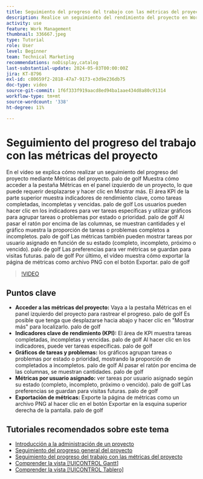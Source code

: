 ```yaml
---
title: Seguimiento del progreso del trabajo con las métricas del proyecto
description: Realice un seguimiento del rendimiento del proyecto en Workfront mediante la pestaña Métricas para acceder a los indicadores clave de rendimiento (KPI), los gráficos de tareas y problemas, las métricas por usuario asignado y las opciones de exportación para una monitorización eficaz del progreso.
activity: use
feature: Work Management
thumbnail: 336667.jpeg
type: Tutorial
role: User
level: Beginner
team: Technical Marketing
recommendations: noDisplay,catalog
last-substantial-update: 2024-05-03T00:00:00Z
jira: KT-8796
exl-id: c80659f2-2818-47a7-9173-e3d9e236db75
doc-type: video
source-git-commit: 1f6f333f919aacd8ed94ba1aae434d8a80c91314
workflow-type: tm+mt
source-wordcount: '338'
ht-degree: 11%

---
```


# Seguimiento del progreso del trabajo con las métricas del proyecto

En el vídeo se explica cómo realizar un seguimiento del progreso del proyecto mediante Métricas del proyecto. palo de golf Muestra cómo acceder a la pestaña Métricas en el panel izquierdo de un proyecto, lo que puede requerir desplazarse y hacer clic en Mostrar más. El área KPI de la parte superior muestra indicadores de rendimiento clave, como tareas completadas, incompletas y vencidas. palo de golf Los usuarios pueden hacer clic en los indicadores para ver tareas específicas y utilizar gráficos para agrupar tareas o problemas por estado o prioridad. palo de golf Al pasar el ratón por encima de las columnas, se muestran cantidades y el gráfico muestra la proporción de tareas o problemas completos a incompletos. palo de golf Las métricas también pueden mostrar tareas por usuario asignado en función de su estado (completo, incompleto, próximo o vencido). palo de golf Las preferencias para ver métricas se guardan para visitas futuras. palo de golf Por último, el vídeo muestra cómo exportar la página de métricas como archivo PNG con el botón Exportar. palo de golf


>[!VIDEO](https://video.tv.adobe.com/v/3439173/?quality=12&learn=on&enablevpops&captions=spa)

## Puntos clave

* **Acceder a las métricas del proyecto:** Vaya a la pestaña Métricas en el panel izquierdo del proyecto para rastrear el progreso. palo de golf Es posible que tenga que desplazarse hacia abajo y hacer clic en &quot;Mostrar más&quot; para localizarlo. palo de golf
* **Indicadores clave de rendimiento (KPI):** El área de KPI muestra tareas completadas, incompletas y vencidas. palo de golf Al hacer clic en los indicadores, puede ver tareas específicas. palo de golf
* **Gráficos de tareas y problemas:** los gráficos agrupan tareas o problemas por estado o prioridad, mostrando la proporción de completados a incompletos. palo de golf Al pasar el ratón por encima de las columnas, se muestran cantidades. palo de golf
* **Métricas por usuario asignado:** ver tareas por usuario asignado según su estado (completo, incompleto, próximo o vencido). palo de golf Las preferencias se guardan para visitas futuras. palo de golf
* **Exportación de métricas:** Exporte la página de métricas como un archivo PNG al hacer clic en el botón Exportar en la esquina superior derecha de la pantalla. palo de golf



## Tutoriales recomendados sobre este tema

* [Introducción a la administración de un proyecto](/help/manage-work/projects/getting-started-manage-a-project.md)
* [Seguimiento del progreso general del proyecto](/help/manage-work/projects/track-overall-project-progress.md)
* [Seguimiento del progreso del trabajo con las métricas del proyecto](/help/manage-work/projects/track-work-progress-with-project-metrics.md)
* [Comprender la vista [!UICONTROL Gantt]](/help/manage-work/projects/understand-the-gantt-view.md)
* [Comprender la vista [!UICONTROL Tablero]](/help/manage-work/projects/understand-the-board-view.md)
